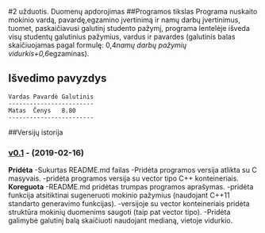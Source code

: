 #2 užduotis. Duomenų apdorojimas
##Programos tikslas
Programa nuskaito mokinio vardą, pavardę,egzamino įvertinimą ir namų darbų įvertinimus, tuomet, paskaičiavusi galutinį studento pažymį, programa lentelėje išveda visų studentų galutinius pažymius, vardus ir pavardes (galutinis balas skaičiuojamas pagal formulę: 0,4*namų darbų pažymių vidurkis+0,6*egzaminas).
## Išvedimo pavyzdys
```shell
Vardas Pavardė Galutinis
------------------------
Matas  Čenys   8.80
------------------------
```
##Versijų istorija
### [v0.1](https://github.com/MatasC/Objektinis-programavimas/releases/tag/0.1) - (2019-02-16)
**Pridėta**
-Sukurtas README.md failas
-Pridėta programos versija atlikta su C masyvais.
-pridėta programos versija su vector tipo C++ konteineriais.
**Koreguota**
-README.md pridėtas trumpas programos aprašymas.
-pridėta funkcija atsitiktinai sugeneruoti mokinio pažymius (naudojant C++11 standarto generavimo funkcijas).
-versijoje su vector konteineriais pridėta struktūra mokinių duomenims saugoti (taip pat vector tipo).
-Pridėta galimybė galutinį balą skaičiuoti naudojant medianą, vietoje vidurkio.
